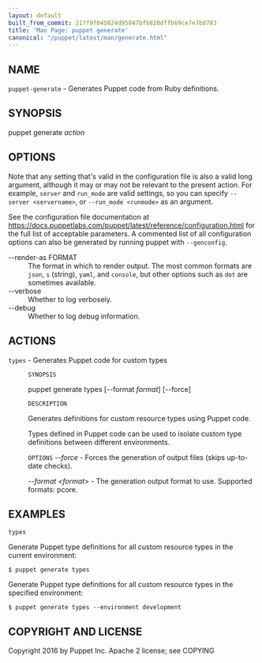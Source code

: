 ```yaml
---
layout: default
built_from_commit: 217f9f045824d95847bfb820dffb69ce7e7b8783
title: 'Man Page: puppet generate'
canonical: "/puppet/latest/man/generate.html"
---
```


<div class='mp'>
<h2 id="NAME">NAME</h2>
<p class="man-name">
  <code>puppet-generate</code> - <span class="man-whatis">Generates Puppet code from Ruby definitions.</span>
</p>

<h2 id="SYNOPSIS">SYNOPSIS</h2>

<p>puppet generate <var>action</var></p>

<h2 id="OPTIONS">OPTIONS</h2>

<p>Note that any setting that's valid in the configuration
file is also a valid long argument, although it may or may not be
relevant to the present action. For example, <code>server</code> and <code>run_mode</code> are valid
settings, so you can specify <code>--server &lt;servername></code>, or
<code>--run_mode &lt;runmode></code> as an argument.</p>

<p>See the configuration file documentation at
<a href="https://docs.puppetlabs.com/puppet/latest/reference/configuration.html" data-bare-link="true">https://docs.puppetlabs.com/puppet/latest/reference/configuration.html</a> for the
full list of acceptable parameters. A commented list of all
configuration options can also be generated by running puppet with
<code>--genconfig</code>.</p>

<dl>
<dt>--render-as FORMAT</dt><dd>The format in which to render output. The most common formats are <code>json</code>,
<code>s</code> (string), <code>yaml</code>, and <code>console</code>, but other options such as <code>dot</code> are
sometimes available.</dd>
<dt>--verbose</dt><dd>Whether to log verbosely.</dd>
<dt class="flush">--debug</dt><dd>Whether to log debug information.</dd>
</dl>


<h2 id="ACTIONS">ACTIONS</h2>

<dl>
<dt><code>types</code> - Generates Puppet code for custom types</dt><dd><p><code>SYNOPSIS</code></p>

<p>puppet generate types [--format <var>format</var>] [--force]</p>

<p><code>DESCRIPTION</code></p>

<p>Generates definitions for custom resource types using Puppet code.</p>

<p>Types defined in Puppet code can be used to isolate custom type definitions
between different environments.</p>

<p><code>OPTIONS</code>
<var>--force</var> -
Forces the generation of output files (skips up-to-date checks).</p>

<p><var>--format &lt;format</var>> -
The generation output format to use. Supported formats: pcore.</p></dd>
</dl>


<h2 id="EXAMPLES">EXAMPLES</h2>

<p><code>types</code></p>

<p>Generate Puppet type definitions for all custom resource types in the current environment:</p>

<pre><code>$ puppet generate types
</code></pre>

<p>Generate Puppet type definitions for all custom resource types in the specified environment:</p>

<pre><code>$ puppet generate types --environment development
</code></pre>

<h2 id="COPYRIGHT-AND-LICENSE">COPYRIGHT AND LICENSE</h2>

<p>Copyright 2016 by Puppet Inc.
Apache 2 license; see COPYING</p>

</div>
